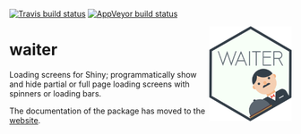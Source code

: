 [![Travis build status](https://travis-ci.org/JohnCoene/waiter.svg?branch=master)](https://travis-ci.org/JohnCoene/waiter)
[![AppVeyor build status](https://ci.appveyor.com/api/projects/status/github/JohnCoene/waiter?branch=master&svg=true)](https://ci.appveyor.com/project/JohnCoene/waiter)

<img src="./man/figures/logo.png" align = "right" height = "170px" />

# waiter

Loading screens for Shiny; programmatically show and hide partial or full page loading screens with spinners or loading bars.

The documentation of the package has moved to the [website](https://waiter.john-coene.com).
